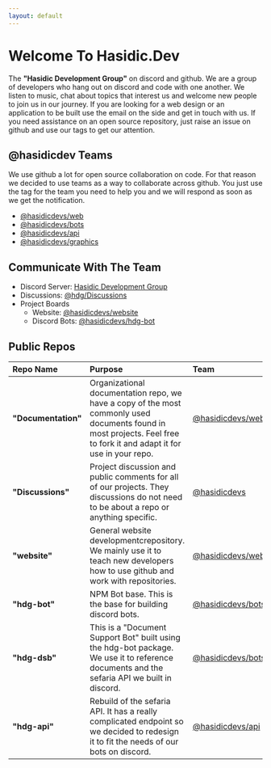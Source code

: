 ```yaml
---
layout: default
---
```


# Welcome To Hasidic.Dev

The <strong>"Hasidic Development Group"</strong> on discord and github. We are a group of developers who hang out on discord and code with one another. We listen to music, chat about topics that interest us and welcome new people to join us in our journey. If you are looking for a web design or an application to be built use the email on the side and get in touch with us. If you need assistance on an open source repository, just raise an issue on github and use our tags to get our attention.

## @hasidicdev Teams

We use github a lot for open source collaboration on code. For that reason we decided to use teams as a way to collaborate across github. You just use the tag for the team you need to help you and we will respond as soon as we get the notification.

- [@hasidicdevs/web](https://github.com/orgs/hasidicdevs/teams/web)
- [@hasidicdevs/bots](https://github.com/orgs/hasidicdevs/teams/bots)
- [@hasidicdevs/api](https://github.com/orgs/hasidicdevs/teams/api)
- [@hasidicdevs/graphics](https://github.com/orgs/hasidicdevs/teams/graphics)

## Communicate With The Team
- Discord Server: [Hasidic Development Group](https://discord.com/invite/mWepccFCQh)
- Discussions: [@hdg/Discussions](https://github.com/orgs/hasidicdevs/Discussions)
- Project Boards
  - Website: [@hasidicdevs/website](https://github.com/orgs/hasidicdevs/projects/2)
  - Discord Bots: [@hasidicdevs/hdg-bot](https://github.com/orgs/hasidicdevs/projects/4)

## Public Repos

| Repo Name | Purpose | Team |
|:--|:--|:--|
| **"Documentation"** | Organizational documentation repo, we have a copy of the most commonly used documents found in most projects. Feel free to fork it and adapt it for use in your repo. | [@hasidicdevs/web](https://github.com/orgs/hasidicdevs/teams/web) |
| **"Discussions"** | Project discussion and public comments for all of our projects. They discussions do not need to be about a repo or anything specific. | [@hasidicdevs](https://github.com/orgs/hasidicdevs/Discussions) |
| **"website"** | General website developmentcrepository. We mainly use it to teach new developers how to use github and work with repositories. | [@hasidicdevs/web](https://github.com/orgs/hasidicdevs/teams/web) |
| **"hdg-bot"** | NPM Bot base. This is the base for building discord bots. | [@hasidicdevs/bots](https://github.com/orgs/hasidicdevs/teams/bots) |
| **"hdg-dsb"** | This is a "Document Support Bot" built using the hdg-bot package. We use it to reference documents and the sefaria API we built in discord. | [@hasidicdevs/bots](https://github.com/orgs/hasidicdevs/teams/bots) |
| **"hdg-api"** | Rebuild of the sefaria API. It has a really complicated endpoint so we decided to redesign it to fit the needs of our bots on discord. | [@hasidicdevs/api](https://github.com/orgs/hasidicdevs/teams/api) |